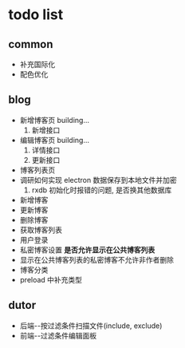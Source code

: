 # todo list

## common

- 补充国际化
- 配色优化

## blog

- 新增博客页 building...
  1. 新增接口
- 编辑博客页 building...
  1. 详情接口
  2. 更新接口
- 博客列表页
- 调研如何实现 electron 数据保存到本地文件并加密
    1. rxdb 初始化时报错的问题, 是否换其他数据库
- 新增博客
- 更新博客
- 删除博客
- 获取博客列表
- 用户登录
- 私密博客设置 **是否允许显示在公共博客列表**
- 显示在公共博客列表的私密博客不允许非作者删除
- 博客分类
- preload 中补充类型

## dutor

- 后端--按过滤条件扫描文件(include, exclude)
- 前端--过滤条件编辑面板
